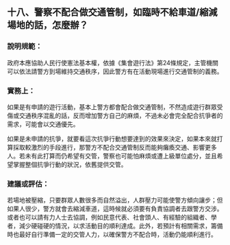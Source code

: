 ## 十八、警察不配合做交通管制，如臨時不給車道/縮減場地的話，怎麼辦？

### 說明規範：

政府本應協助人民行使憲法基本權，依據《集會遊行法》第24條規定，主管機關可以依法請警方到場維持交通秩序，因此警方有在活動現場進行交通管制的義務。

### 實務上：

如果是有申請的遊行活動，基本上警方都會配合做交通管制，不然造成遊行群眾受傷或交通秩序混亂的話，反而增加警方自己的麻煩，不過未必會完全配合抗爭者的需求，可能會以交通優先。

如果是未申請的抗爭，就要看這次抗爭行動想要達到的效果來決定，如果本來就打算採取較激烈的手段進行，那警方不配合交通管制反而能夠癱瘓交通、影響更多人。若未有此打算而仍希望有交管，警察也可能怕麻煩或遭上級單位處分，並且希望掌握整個抗爭行動的狀況，依舊提供交管。

### 建議或評估：

若場地被壓縮，只要群眾人數很多而自然溢出，人群壓力可能使警方傾向讓步；但如果人很少，警方就會去縮減車道，這時候就必須要有負責協調者去跟警方交涉。或者也可以請有力人士去協調，例如民意代表、社會頭人、有經驗的組織者、學者，減少硬碰硬的情況，以求活動目的順利達成。此外，若預計有相關需求，籌備時也最好自行準備一定的交管人力，以確保警方不配合時，活動仍能順利進行。
